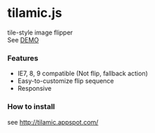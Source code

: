 tilamic.js
=========
tile-style image flipper  
See [DEMO](http://tilamic.appspot.com/)

### Features
* IE7, 8, 9 compatible (Not flip, fallback action)
* Easy-to-customize flip sequence
* Responsive

### How to install
see <http://tilamic.appspot.com/>
